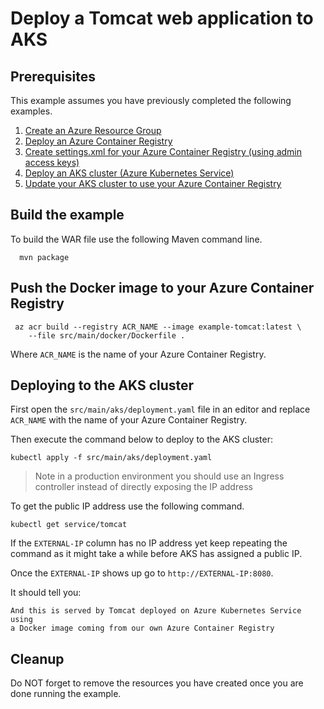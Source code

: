 
# Deploy a Tomcat web application to AKS

## Prerequisites

This example assumes you have previously completed the following examples.

1. [Create an Azure Resource Group](../resourcegroup-create/README.md)
1. [Deploy an Azure Container Registry](../acr-create/README.md)
1. [Create settings.xml for your Azure Container Registry (using admin access keys)](../acr-create-access-keys-settings-xml/README.md)
1. [Deploy an AKS cluster (Azure Kubernetes Service)](../aks-create/README.md)
1. [Update your AKS cluster to use your Azure Container Registry](../aks-use-your-acr/README.md)

## Build the example

To build the WAR file use the following Maven command line.

````shell
  mvn package
````

## Push the Docker image to your Azure Container Registry

````shell
 az acr build --registry ACR_NAME --image example-tomcat:latest \
    --file src/main/docker/Dockerfile .
````

Where `ACR_NAME` is the name of your Azure Container Registry.

## Deploying to the AKS cluster

First open the `src/main/aks/deployment.yaml` file in an editor and replace
`ACR_NAME` with the name of your Azure Container Registry.

Then execute the command below to deploy to the AKS cluster:

```shell
kubectl apply -f src/main/aks/deployment.yaml
```

> Note in a production environment you should use an Ingress controller instead
> of directly exposing the IP address

To get the public IP address use the following command.

```
kubectl get service/tomcat
```

If the `EXTERNAL-IP` column has no IP address yet keep repeating the command as it
might take a while before AKS has assigned a public IP.

Once the `EXTERNAL-IP` shows up go to `http://EXTERNAL-IP:8080`.

It should tell you:

```shell
And this is served by Tomcat deployed on Azure Kubernetes Service using
a Docker image coming from our own Azure Container Registry
```

## Cleanup

Do NOT forget to remove the resources you have created once you are done running
the example.
